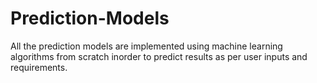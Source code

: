 # Prediction-Models

All the prediction models are implemented using machine learning algorithms from scratch inorder to predict results as per user inputs and requirements.
